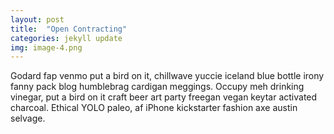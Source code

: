 ```yaml
---
layout: post
title:  "Open Contracting"
categories: jekyll update
img: image-4.png
---
```

Godard fap venmo put a bird on it, chillwave yuccie iceland blue bottle irony fanny pack blog humblebrag cardigan meggings. Occupy meh drinking vinegar, put a bird on it craft beer art party freegan vegan keytar activated charcoal. Ethical YOLO paleo, af iPhone kickstarter fashion axe austin selvage. 
